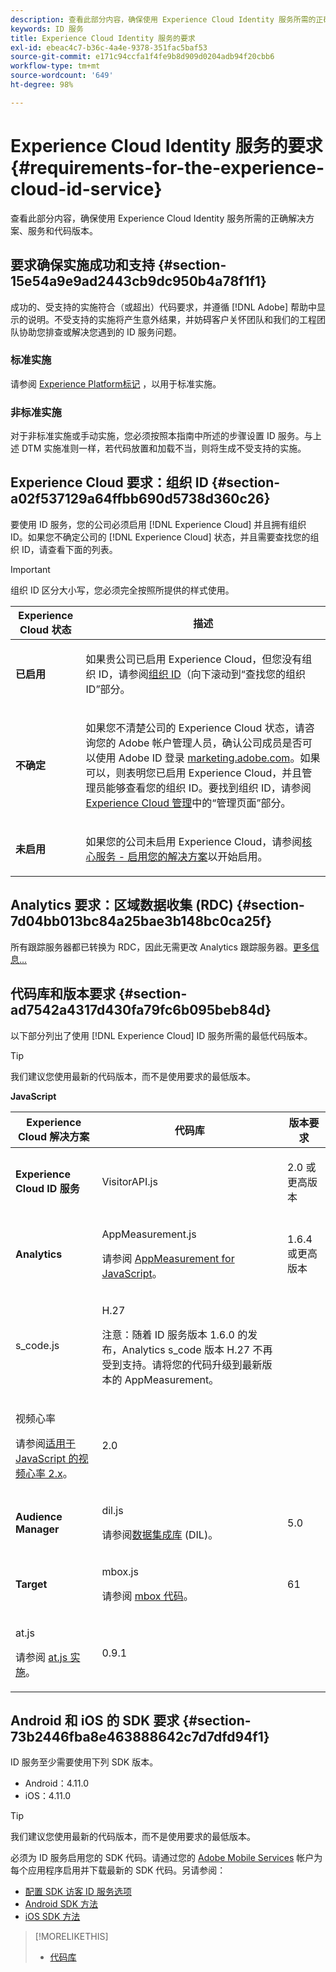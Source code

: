 ```yaml
---
description: 查看此部分内容，确保使用 Experience Cloud Identity 服务所需的正确解决方案、服务和代码版本。
keywords: ID 服务
title: Experience Cloud Identity 服务的要求
exl-id: ebeac4c7-b36c-4a4e-9378-351fac5baf53
source-git-commit: e171c94ccfa1f4fe9b8d909d0204adb94f20cbb6
workflow-type: tm+mt
source-wordcount: '649'
ht-degree: 98%

---
```


# Experience Cloud Identity 服务的要求 {#requirements-for-the-experience-cloud-id-service}

查看此部分内容，确保使用 Experience Cloud Identity 服务所需的正确解决方案、服务和代码版本。

## 要求确保实施成功和支持 {#section-15e54a9e9ad2443cb9dc950b4a78f1f1}

成功的、受支持的实施符合（或超出）代码要求，并遵循 [!DNL Adobe] 帮助中显示的说明。不受支持的实施将产生意外结果，并妨碍客户关怀团队和我们的工程团队协助您排查或解决您遇到的 ID 服务问题。

### 标准实施

请参阅 [Experience Platform标记](https://experienceleague.adobe.com/docs/experience-platform/tags/home.html?lang=zh-Hans) ，以用于标准实施。

### 非标准实施

对于非标准实施或手动实施，您必须按照本指南中所述的步骤设置 ID 服务。与上述 DTM 实施准则一样，若代码放置和加载不当，则将生成不受支持的实施。

## Experience Cloud 要求：组织 ID {#section-a02f537129a64ffbb690d5738d360c26}

要使用 ID 服务，您的公司必须启用 [!DNL Experience Cloud] 并且拥有组织 ID。如果您不确定公司的 [!DNL Experience Cloud] 状态，并且需要查找您的组织 ID，请查看下面的列表。

>[!IMPORTANT]
>
>组织 ID 区分大小写，您必须完全按照所提供的样式使用。

<table id="table_6C74B676EB094C568D2439FDCC9A7830"> 
 <thead> 
  <tr> 
   <th colname="col1" class="entry"> Experience Cloud 状态 </th> 
   <th colname="col2" class="entry"> 描述 </th> 
  </tr> 
 </thead>
 <tbody> 
  <tr> 
   <td colname="col1"> <p> <b>已启用</b> </p> </td> 
   <td colname="col2"> <p>如果贵公司已启用 <span class="keyword">Experience Cloud</span>，但您没有组织 ID，请参阅<a href="https://experienceleague.adobe.com/docs/core-services/interface/manage-users-and-products/organizations.html?lang=zh-Hans" format="https" scope="external">组织 ID</a>（向下滚动到“查找您的组织 ID”<i></i>部分。 </p> </td> 
  </tr> 
  <tr> 
   <td colname="col1"> <p> <b>不确定</b> </p> </td> 
   <td colname="col2"> <p> 如果您不清楚公司的 <span class="keyword">Experience Cloud</span> 状态，请咨询您的 Adobe 帐户管理人员，确认公司成员是否可以使用 Adobe ID 登录 <a href="https://experiencecloud.adobe.com" format="https" scope="external">marketing.adobe.com</a>。如果可以，则表明您已启用 Experience Cloud，并且管理员能够查看您的组织 ID。要找到组织 ID，请参阅 <a href="https://docs.adobe.com/help/zh-Hans/core-services/interface/experience-cloud.html" format="https" scope="external">Experience Cloud 管理</a>中的“管理页面”部分。 </p> </td> 
  </tr> 
  <tr> 
   <td colname="col1"> <p> <b>未启用</b> </p> </td> 
   <td colname="col2"> <p> 如果您的公司未启用 Experience Cloud，请参阅<a href="https://experienceleague.adobe.com/docs/core-services/interface/about-core-services/core-services.html?lang=zh-Hans" format="https" scope="external">核心服务 - 启用您的解决方案</a>以开始启用。 </p> </td> 
  </tr> 
 </tbody> 
</table>

## Analytics 要求：区域数据收集 (RDC) {#section-7d04bb013bc84a25bae3b148bc0ca25f}

所有跟踪服务器都已转换为 RDC，因此无需更改 Analytics 跟踪服务器。[更多信息...](https://experienceleague.adobe.com/docs/analytics/technotes/rdc/regional-data-collection.html?lang=zh-Hans)

## 代码库和版本要求 {#section-ad7542a4317d430fa79fc6b095beb84d}

以下部分列出了使用 [!DNL Experience Cloud] ID 服务所需的最低代码版本。

>[!TIP]
>
>我们建议您使用最新的代码版本，而不是使用要求的最低版本。

**JavaScript**

<table id="table_8E773F76DBCB4797A0C117080CA8707C"> 
 <thead> 
  <tr> 
   <th colname="col1" class="entry"> Experience Cloud 解决方案 </th> 
   <th colname="col3" class="entry"> 代码库 </th> 
   <th colname="col4" class="entry"> 版本要求 </th> 
  </tr> 
 </thead>
 <tbody> 
  <tr> 
   <td colname="col1"> <p> <b><span class="keyword"></span>  Experience Cloud ID 服务</b> </p> </td> 
   <td colname="col3"> <p> <span class="codeph"> VisitorAPI.js</span> </p> </td> 
   <td colname="col4"> <p>2.0 或更高版本 </p> </td> 
  </tr> 
  <tr> 
   <td colname="col1" morerows="2"> <p> <b> <span class="keyword"> Analytics </span> </b> </p> </td> 
   <td colname="col3"> <p> <span class="codeph"> AppMeasurement.js</span> </p> <p>请参阅 <a href="https://experienceleague.adobe.com/docs/analytics/implementation/js/overview.html?lang=zh-Hans" format="https" scope="external">AppMeasurement for JavaScript</a>。 </p> </td> 
   <td colname="col4"> <p>1.6.4 或更高版本 </p> </td> 
  </tr> 
  <tr> 
   <td colname="col3"> <p> <span class="codeph"> s_code.js</span> </p> </td> 
   <td colname="col4"> <p>H.27 </p> <p> <p>注意：<span class="keyword">随着 ID 服务版本 1.6.0 的发布，Analytics</span> s_code 版本 H.27 不再受到支持。请将您的代码升级到最新版本的 AppMeasurement。 </p> </p> </td> 
  </tr> 
  <tr> 
   <td colname="col3"> <p>视频心率 </p> <p>请参阅<a href="https://experienceleague.adobe.com/docs/media-analytics/using/media-overview.html?lang=zh-Hans" format="https" scope="external">适用于 JavaScript 的视频心率 2.x</a>。 </p> </td> 
   <td colname="col4"> <p>2.0 </p> </td> 
  </tr> 
  <tr> 
   <td colname="col1"> <p> <b> <span class="keyword"> Audience Manager </span> </b> </p> </td> 
   <td colname="col3"> <p> <span class="codeph"> dil.js</span> </p> <p> 请参阅<a href="https://experienceleague.adobe.com/docs/audience-manager/user-guide/dil-api/dil-overview.html?lang=zh-Hans" format="https" scope="external">数据集成库</a> (DIL)。 </p> </td> 
   <td colname="col4"> <p>5.0 </p></td> 
  </tr> 
  <tr> 
   <td colname="col1" morerows="1"> <p> <b> <span class="keyword"> Target </span> </b> </p> </td> 
   <td colname="col3"> <p> <span class="codeph"> mbox.js</span> </p> <p>请参阅 <a href="https://experienceleague.adobe.com/docs/target/using/implement-target/client-side/mbox-implement/mbox-technical.html?lang=zh-Hans" format="https" scope="external">mbox 代码</a>。 </p> </td> 
   <td colname="col4"> <p>61 </p> </td> 
  </tr> 
  <tr> 
   <td colname="col3"> <p> <span class="codeph"> at.js</span> </p> <p>请参阅 <a href="https://experienceleague.adobe.com/docs/target/using/implement-target/client-side/at-js/how-atjs-works.html?lang=zh-Hans" format="https" scope="external">at.js 实施</a>。 </p> </td> 
   <td colname="col4"> <p>0.9.1 </p> </td> 
  </tr> 
 </tbody> 
</table>

## Android 和 iOS 的 SDK 要求 {#section-73b2446fba8e463888642c7d7dfd94f1}

ID 服务至少需要使用下列 SDK 版本。

* Android：4.11.0
* iOS：4.11.0

>[!TIP]
>
>我们建议您使用最新的代码版本，而不是使用要求的最低版本。

必须为 ID 服务启用您的 SDK 代码。请通过您的 [Adobe Mobile Services](https://mobilemarketing.adobe.com/) 帐户为每个应用程序启用并下载最新的 SDK 代码。另请参阅：

* [配置 SDK 访客 ID 服务选项](https://experienceleague.adobe.com/docs/mobile-services/using/manage-app-settings-ug/configuring-app/t-config-visitor.html?lang=zh-Hans)
* [Android SDK 方法](https://experienceleague.adobe.com/docs/mobile-services/android/experience-cloud-android/c-marketing-cloud.html?lang=zh-Hans)
* [iOS SDK 方法](https://experienceleague.adobe.com/docs/mobile-services/ios/exp-cloud-ios/marketing-cloud.html?lang=zh-Hans)

>[!MORELIKETHIS]
>
>* [代码库](../library/library.md#concept-ff27497375644a898d47984aefb21c97)

